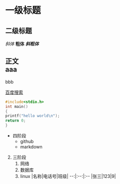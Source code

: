# 一级标题
## 二级标题
*斜体*
**粗体**
***斜粗体***

正文<br>
aaa
---
bbb

[百度搜索](https://www.bilibili.com/ "别点我")

```c
#include<stdio.h>
int main()
{
printf("hello world\n");
return 0;
}
```
* 四阶段
  * github
  * markdown
2. 三阶段
   1. 网络
   2. 数据库
   3. linux
|名称|电话号|班级|
--:|:--:|:--
|张三|123|9|


